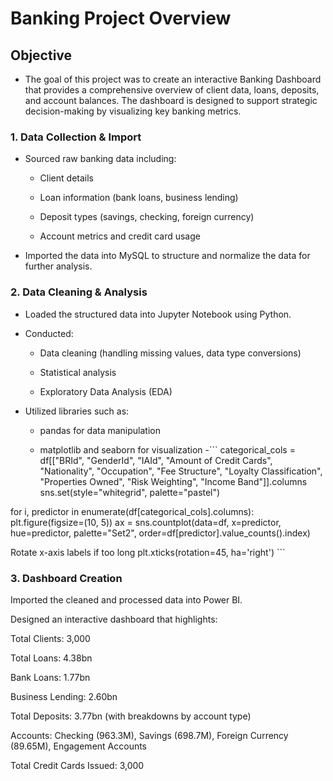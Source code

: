 # Banking Project Overview

## Objective

- The goal of this project was to create an interactive Banking Dashboard that provides a comprehensive overview of client data, loans, deposits, and account balances. The dashboard is designed to support strategic decision-making by visualizing key banking metrics.

### 1. Data Collection & Import

- Sourced raw banking data including:

  - Client details

  - Loan information (bank loans, business lending)

  - Deposit types (savings, checking, foreign currency)

  - Account metrics and credit card usage

- Imported the data into MySQL to structure and normalize the data for further analysis.

### 2. Data Cleaning & Analysis

- Loaded the structured data into Jupyter Notebook using Python.

- Conducted:

  - Data cleaning (handling missing values, data type conversions)

  - Statistical analysis

  - Exploratory Data Analysis (EDA)

- Utilized libraries such as:

  - pandas for data manipulation

  - matplotlib and seaborn for visualization
-```
categorical_cols = df[["BRId", "GenderId", "IAId", "Amount of Credit Cards", "Nationality", "Occupation", "Fee Structure", "Loyalty Classification", "Properties Owned", "Risk Weighting", "Income Band"]].columns
sns.set(style="whitegrid", palette="pastel")

for i, predictor in enumerate(df[categorical_cols].columns):
    plt.figure(figsize=(10, 5))
    ax = sns.countplot(data=df, x=predictor, hue=predictor, palette="Set2", order=df[predictor].value_counts().index)

  Rotate x-axis labels if too long
  plt.xticks(rotation=45, ha='right')
    ```


### 3. Dashboard Creation

Imported the cleaned and processed data into Power BI.

Designed an interactive dashboard that highlights:

Total Clients: 3,000

Total Loans: 4.38bn

Bank Loans: 1.77bn

Business Lending: 2.60bn

Total Deposits: 3.77bn (with breakdowns by account type)

Accounts: Checking (963.3M), Savings (698.7M), Foreign Currency (89.65M), Engagement Accounts

Total Credit Cards Issued: 3,000
